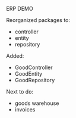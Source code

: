 ERP DEMO

Reorganized packages to:
<ul>
<li>controller</li>
<li>entity</li>
<li>repository</li>
</ul>

Added:
<ul>
<li>GoodController</li>
<li>GoodEntity</li>
<li>GoodRepository</li>
</ul>

Next to do:
<ul>
<li>goods warehouse</li>
<li>invoices</li>
</ul>


<!--
Doesn't work:
<ul>
<li>@PostMapping("")</li>
<li>@DeleteMapping("/delete/{contractorId}")</li>
<li>@PutMapping("/update/{contractorId}")</li>
</ul>
-->